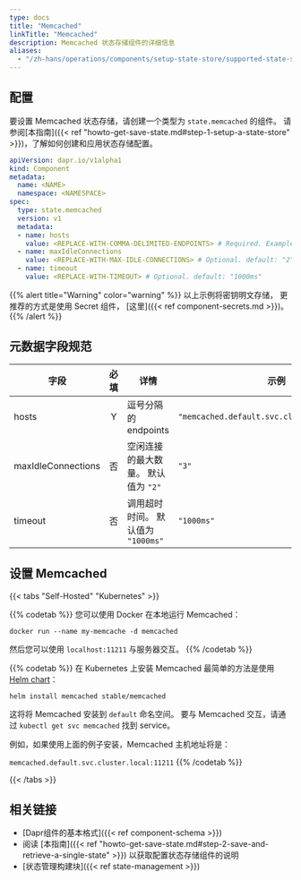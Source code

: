 ```yaml
---
type: docs
title: "Memcached"
linkTitle: "Memcached"
description: Memcached 状态存储组件的详细信息
aliases:
  - "/zh-hans/operations/components/setup-state-store/supported-state-stores/setup-memcached/"
---
```


## 配置

要设置 Memcached 状态存储，请创建一个类型为 `state.memcached` 的组件。 请参阅[本指南]({{< ref "howto-get-save-state.md#step-1-setup-a-state-store" >}})，了解如何创建和应用状态存储配置。

```yaml
apiVersion: dapr.io/v1alpha1
kind: Component
metadata:
  name: <NAME>
  namespace: <NAMESPACE>
spec:
  type: state.memcached
  version: v1
  metadata:
  - name: hosts
    value: <REPLACE-WITH-COMMA-DELIMITED-ENDPOINTS> # Required. Example: "memcached.default.svc.cluster.local:11211"
  - name: maxIdleConnections
    value: <REPLACE-WITH-MAX-IDLE-CONNECTIONS> # Optional. default: "2"
  - name: timeout
    value: <REPLACE-WITH-TIMEOUT> # Optional. default: "1000ms"
```

{{% alert title="Warning" color="warning" %}}
以上示例将密钥明文存储， 更推荐的方式是使用 Secret 组件， [这里]({{< ref component-secrets.md >}})。
{{% /alert %}}

## 元数据字段规范

| 字段                 | 必填 | 详情                      | 示例                                            |
| ------------------ |:--:| ----------------------- | --------------------------------------------- |
| hosts              | Y  | 逗号分隔的 endpoints         | `"memcached.default.svc.cluster.local:11211"` |
| maxIdleConnections | 否  | 空闲连接的最大数量。 默认值为 `"2"`   | `"3"`                                         |
| timeout            | 否  | 调用超时时间。 默认值为 `"1000ms"` | `"1000ms"`                                    |

## 设置 Memcached

{{< tabs "Self-Hosted" "Kubernetes" >}}

{{% codetab %}}
您可以使用 Docker 在本地运行 Memcached：

```
docker run --name my-memcache -d memcached
```

然后您可以使用 `localhost:11211` 与服务器交互。
{{% /codetab %}}

{{% codetab %}}
在 Kubernetes 上安装 Memcached 最简单的方法是使用 [Helm chart](https://github.com/helm/charts/tree/master/stable/memcached)：

```
helm install memcached stable/memcached
```

这将将 Memcached 安装到 `default` 命名空间。 要与 Memcached 交互，请通过 `kubectl get svc memcached` 找到 service。

例如，如果使用上面的例子安装，Memcached 主机地址将是：

`memcached.default.svc.cluster.local:11211`
{{% /codetab %}}

{{< /tabs >}}

## 相关链接
- [Dapr组件的基本格式]({{< ref component-schema >}})
- 阅读 [本指南]({{< ref "howto-get-save-state.md#step-2-save-and-retrieve-a-single-state" >}}) 以获取配置状态存储组件的说明
- [状态管理构建块]({{< ref state-management >}})
